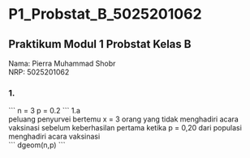 # P1_Probstat_B_5025201062
<h2>Praktikum Modul 1 Probstat Kelas B</h2>
Nama: Pierra Muhammad Shobr<br>
NRP: 5025201062

<h3>1.</h3>
```
n = 3
p = 0.2
```
1.a <br>
peluang penyurvei bertemu x = 3 orang yang tidak menghadiri acara vaksinasi sebelum keberhasilan pertama ketika p = 0,20 dari populasi menghadiri acara vaksinasi<br>
```
dgeom(n,p)
```
